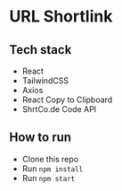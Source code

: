 # URL Shortlink 

## Tech stack
- React
- TailwindCSS
- Axios
- React Copy to Clipboard
- ShrtCo.de Code API

## How to run
- Clone this repo
- Run `npm install`
- Run `npm start`
